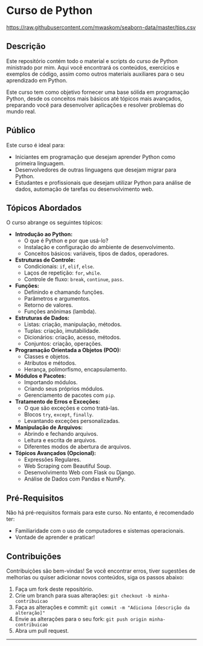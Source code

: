 # Curso de Python

https://raw.githubusercontent.com/mwaskom/seaborn-data/master/tips.csv

## Descrição

Este repositório contém todo o material e scripts do curso de Python ministrado por mim. Aqui você encontrará os conteúdos, exercícios e exemplos de código, assim como outros materiais auxiliares para o seu aprendizado em Python.

Este curso tem como objetivo fornecer uma base sólida em programação Python, desde os conceitos mais básicos até tópicos mais avançados, preparando você para desenvolver aplicações e resolver problemas do mundo real.

## Público

Este curso é ideal para:

*   Iniciantes em programação que desejam aprender Python como primeira linguagem.
*   Desenvolvedores de outras linguagens que desejam migrar para Python.
*   Estudantes e profissionais que desejam utilizar Python para análise de dados, automação de tarefas ou desenvolvimento web.

## Tópicos Abordados

O curso abrange os seguintes tópicos:

*   **Introdução ao Python:**
    *   O que é Python e por que usá-lo?
    *   Instalação e configuração do ambiente de desenvolvimento.
    *   Conceitos básicos: variáveis, tipos de dados, operadores.
*   **Estruturas de Controle:**
    *   Condicionais: `if`, `elif`, `else`.
    *   Laços de repetição: `for`, `while`.
    *   Controle de fluxo: `break`, `continue`, `pass`.
*   **Funções:**
    *   Definindo e chamando funções.
    *   Parâmetros e argumentos.
    *   Retorno de valores.
    *   Funções anônimas (lambda).
*   **Estruturas de Dados:**
    *   Listas: criação, manipulação, métodos.
    *   Tuplas: criação, imutabilidade.
    *   Dicionários: criação, acesso, métodos.
    *   Conjuntos: criação, operações.
*   **Programação Orientada a Objetos (POO):**
    *   Classes e objetos.
    *   Atributos e métodos.
    *   Herança, polimorfismo, encapsulamento.
*   **Módulos e Pacotes:**
    *   Importando módulos.
    *   Criando seus próprios módulos.
    *   Gerenciamento de pacotes com `pip`.
*   **Tratamento de Erros e Exceções:**
    *   O que são exceções e como tratá-las.
    *   Blocos `try`, `except`, `finally`.
    *   Levantando exceções personalizadas.
*   **Manipulação de Arquivos:**
    *   Abrindo e fechando arquivos.
    *   Leitura e escrita de arquivos.
    *   Diferentes modos de abertura de arquivos.
*   **Tópicos Avançados (Opcional):**
    *   Expressões Regulares.
    *   Web Scraping com Beautiful Soup.
    *   Desenvolvimento Web com Flask ou Django.
    *   Análise de Dados com Pandas e NumPy.

## Pré-Requisitos

Não há pré-requisitos formais para este curso. No entanto, é recomendado ter:

*   Familiaridade com o uso de computadores e sistemas operacionais.
*   Vontade de aprender e praticar!

## Contribuições

Contribuições são bem-vindas! Se você encontrar erros, tiver sugestões de melhorias ou quiser adicionar novos conteúdos, siga os passos abaixo:

1.  Faça um fork deste repositório.
2.  Crie um branch para suas alterações: `git checkout -b minha-contribuicao`
3.  Faça as alterações e commit: `git commit -m "Adiciona [descrição da alteração]"`
4.  Envie as alterações para o seu fork: `git push origin minha-contribuicao`
5.  Abra um pull request.

---
